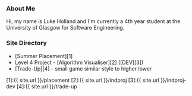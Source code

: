 &nbsp;
### About Me
Hi, my name is Luke Holland and I'm currently a 4th year student at the University of Glasgow for Software Engineering.

### Site Directory
* [Summer Placement][1]
* Level 4 Project - [Algorithm Visualiser][2] ([DEV][3])
* [Trade-Up][4] - small game similar style to higher lower

[1]:{{ site.url }}/placement
[2]:{{ site.url }}/indproj
[3]:{{ site.url }}/indproj-dev
[4]:{{ site.url }}/trade-up
